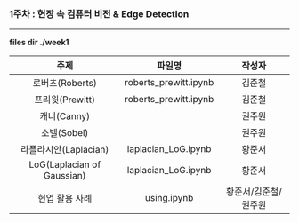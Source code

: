 ### 1주차 : 현장 속 컴퓨터 비전 & Edge Detection

------

**files dir ./week1**

|            주제            |        파일명         |        작성자        |
| :------------------------: | :-------------------: | :------------------: |
|      로버츠(Roberts)       | roberts_prewitt.ipynb |        김준철        |
|      프리윗(Prewitt)       | roberts_prewitt.ipynb |        김준철        |
|        캐니(Canny)         |                       |        권주원        |
|        소벨(Sobel)         |                       |        권주원        |
|   라플라시안(Laplacian)    |  laplacian_LoG.ipynb  |        황준서        |
| LoG(Laplacian of Gaussian) |  laplacian_LoG.ipynb  |        황준서        |
|       현업 활용 사례       |      using.ipynb      | 황준서/김준철/권주원 |




